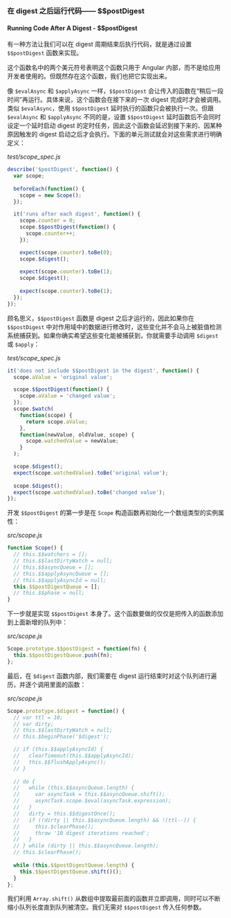### 在 digest 之后运行代码—— $$postDigest
#### Running Code After A Digest - $$postDigest

有一种方法让我们可以在 digest 周期结束后执行代码，就是通过设置 `$$postDigest` 函数来实现。

这个函数名中的两个美元符号表明这个函数只用于 Angular 内部，而不是给应用开发者使用的。但既然存在这个函数，我们也把它实现出来。

像 `$evalAsync` 和 `$applyAsync` 一样，`$$postDigest` 会让传入的函数在“稍后一段时间”再运行。具体来说，这个函数会在接下来的一次 digest 完成时才会被调用。类似 `$evalAsync`，使用 `$$postDigest` 延时执行的函数只会被执行一次。但跟 `$evalAsync` 和 `$applyAsync` 不同的是，设置 `$$postDigest` 延时函数后不会同时设定一个延时启动 digest 的定时任务，因此这个函数会延迟到接下来的、因某种原因触发的 digest 启动之后才会执行。下面的单元测试就会对这些需求进行明确定义：

_test/scope_spec.js_

```js
describe('$postDigest', function() {
  var scope;
    
  beforeEach(function() {
    scope = new Scope();
  });

  it('runs after each digest', function() {
    scope.counter = 0;
    scope.$$postDigest(function() {
      scope.counter++;
    });

    expect(scope.counter).toBe(0);
    scope.$digest();
    
    expect(scope.counter).toBe(1);
    scope.$digest();
    
    expect(scope.counter).toBe(1);
  });
});
```

顾名思义，`$$postDigest` 函数是 digest 之后才运行的，因此如果你在 `$$postDigest` 中对作用域中的数据进行修改时，这些变化并不会马上被脏值检测系统捕获到。如果你确实希望这些变化能被捕获到，你就需要手动调用 `$digest` 或 `$apply`：

_test/scope_spec.js_

```js
it('does not include $$postDigest in the digest', function() {
  scope.aValue = 'original value';

  scope.$$postDigest(function() {
    scope.aValue = 'changed value';
  });
  scope.$watch(
    function(scope) {
      return scope.aValue;
    },
    function(newValue, oldValue, scope) {
      scope.watchedValue = newValue;
    }
  );

  scope.$digest();
  expect(scope.watchedValue).toBe('original value');
  
  scope.$digest();
  expect(scope.watchedValue).toBe('changed value');
});
```

开发 `$$postDigest` 的第一步是在 `Scope` 构造函数再初始化一个数组类型的实例属性：

_src/scope.js_

```js
function Scope() {
  // this.$$watchers = [];
  // this.$$lastDirtyWatch = null;
  // this.$$asyncQueue = [];
  // this.$$applyAsyncQueue = [];
  // this.$$applyAsyncId = null;
  this.$$postDigestQueue = [];
  // this.$$phase = null;
}
```

下一步就是实现 `$$postDigest` 本身了。这个函数要做的仅仅是把传入的函数添加到上面新增的队列中：

_src/scope.js_

```js
Scope.prototype.$$postDigest = function(fn) {
  this.$$postDigestQueue.push(fn);
};
```

最后，在 `$digest` 函数内部，我们需要在 digest 运行结束时对这个队列进行遍历，并逐个调用里面的函数：

_src/scope.js_

```js
Scope.prototype.$digest = function() {
  // var ttl = 10;
  // var dirty;
  // this.$$lastDirtyWatch = null;
  // this.$beginPhase('$digest');

  // if (this.$$applyAsyncId) {
  //   clearTimeout(this.$$applyAsyncId);
  //   this.$$flushApplyAsync();
  // }
  
  // do {
  //   while (this.$$asyncQueue.length) {
  //     var asyncTask = this.$$asyncQueue.shift();
  //     asyncTask.scope.$eval(asyncTask.expression);
  //   }
  //   dirty = this.$$digestOnce();
  //   if ((dirty || this.$$asyncQueue.length) && !(ttl--)) {
  //     this.$clearPhase();
  //     throw '10 digest iterations reached';
  //   }
  // } while (dirty || this.$$asyncQueue.length);
  // this.$clearPhase();
  
  while (this.$$postDigestQueue.length) {
    this.$$postDigestQueue.shift()();
  }
};
```

我们利用 `Array.shift()` 从数组中提取最前面的函数并立即调用，同时可以不断缩小队列长度直到队列被清空。我们无需对 `$$postDigest` 传入任何参数。